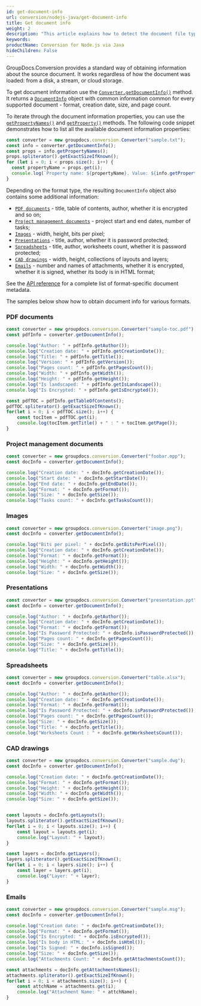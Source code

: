 ```yaml
---
id: get-document-info
url: conversion/nodejs-java/get-document-info
title: Get document info
weight: 2
description: "This article explains how to detect the document file type and calculate the number of pages when converting a file with GroupDocs.Conversion for Node.js via Java."
keywords: 
productName: Conversion for Node.js via Java
hideChildren: False
---
```

GroupDocs.Conversion provides a standard way of obtaining information about the source document. It works regardless of how the document was loaded: from a disk, a stream, or cloud storage.

To get document information use the [`Converter.getDocumentInfo()`](#) method. It returns a [`DocumentInfo`](#) object with common information common for every supported document - format, creation date, size, and page count. 

To iterate through the document information properties, you can use the [`getPropertyNames()`](#) and [`getProperty()`](#) methods. The following code snippet demonstrates how to list all the available document information properties:

```js
const converter = new groupdocs.conversion.Converter("sample.txt");
const info = converter.getDocumentInfo();
const props = info.getPropertyNames();
props.spliterator().getExactSizeIfKnown();
for (let i = 0; i < props.size(); i++) {
  const propertyName = props.get(i);
  console.log(`Property name: ${propertyName}. Value: ${info.getProperty(propertyName)}`);
}
```
Depending on the format type, the resulting `DocumentInfo` object also contains some additional information:

* [`PDF documents`](#) - title, table of contents, author, whether it is encrypted and so on;
* [`Project management documents`](#) - project start and end dates, number of tasks;
* [`Images`](#) - width, height, bits per pixel;
* [`Presentations`](#) - title, author, whether it is password protected;
* [`Spreadsheets`](#) - title, author, worksheets count, whether it is password protected;
* [`CAD drawings`](#) - width, height, collections of layouts and layers;
* [`Emails`](#) - number and names of attachments, whether it is encrypted, whether it is signed, whether its body is in HTML format;

See the [API reference](#) for a complete list of format-specific document metadata.

The samples below show how to obtain document info for various formats.

### PDF documents

```js
const converter = new groupdocs.conversion.Converter("sample-toc.pdf");
const pdfInfo = converter.getDocumentInfo();

console.log("Author: " + pdfInfo.getAuthor());
console.log("Creation date: " + pdfInfo.getCreationDate());
console.log("Title: " + pdfInfo.getTitle());
console.log("Version: " + pdfInfo.getVersion());
console.log("Pages count: " + pdfInfo.getPagesCount());
console.log("Width: " + pdfInfo.getWidth());
console.log("Height: " + pdfInfo.getHeight());
console.log("Is landscaped: " + pdfInfo.getIsLandscape());
console.log("Is Encrypted: " + pdfInfo.getIsEncrypted());

const pdfTOC = pdfInfo.getTableOfContents();
pdfTOC.spliterator().getExactSizeIfKnown();
for(let i = 0; i < pdfTOC.size(); i++) {
    const tocItem = pdfTOC.get(i);
    console.log(tocItem.getTitle() + " : " + tocItem.getPage());
}
```

### Project management documents

```js
const converter = new groupdocs.conversion.Converter("foobar.mpp");
const docInfo = converter.getDocumentInfo();

console.log("Creation date: " + docInfo.getCreationDate());
console.log("Start date: " + docInfo.getStartDate());
console.log("End date: " + docInfo.getEndDate());
console.log("Format: " + docInfo.getFormat());
console.log("Size: " + docInfo.getSize());
console.log("Tasks count: " + docInfo.getTasksCount());        
```

### Images

```js
const converter = new groupdocs.conversion.Converter("image.png");
const docInfo = converter.getDocumentInfo();

console.log("Bits per pixel: " + docInfo.getBitsPerPixel());
console.log("Creation date: " + docInfo.getCreationDate());
console.log("Format: " + docInfo.getFormat());
console.log("Height: " + docInfo.getHeight());
console.log("Width: " + docInfo.getWidth());    
console.log("Size: " + docInfo.getSize());
```

### Presentations

```js
const converter = new groupdocs.conversion.Converter("presentation.ppt");
const docInfo = converter.getDocumentInfo();

console.log("Author: " + docInfo.getAuthor());
console.log("Creation date: " + docInfo.getCreationDate());
console.log("Format: " + docInfo.getFormat());
console.log("Is Password Protected: " + docInfo.isPasswordProtected());    
console.log("Pages count: " + docInfo.getPagesCount());
console.log("Size: " + docInfo.getSize());
console.log("Title: " + docInfo.getTitle());               
```

### Spreadsheets

```js
const converter = new groupdocs.conversion.Converter("table.xlsx");
const docInfo = converter.getDocumentInfo();

console.log("Author: " + docInfo.getAuthor());
console.log("Creation date: " + docInfo.getCreationDate());
console.log("Format: " + docInfo.getFormat());
console.log("Is Password Protected: " + docInfo.isPasswordProtected());    
console.log("Pages count: " + docInfo.getPagesCount());
console.log("Size: " + docInfo.getSize());
console.log("Title: " + docInfo.getTitle());
console.log("Worksheets Count : " + docInfo.getWorksheetsCount());
```
### CAD drawings

```js
const converter = new groupdocs.conversion.Converter("sample.dwg");
const docInfo = converter.getDocumentInfo();

console.log("Creation date: " + docInfo.getCreationDate());
console.log("Format: " + docInfo.getFormat());
console.log("Height: " + docInfo.getHeight());
console.log("Width: " + docInfo.getWidth());
console.log("Size: " + docInfo.getSize());


const layouts = docInfo.getLayouts();
layouts.spliterator().getExactSizeIfKnown();
for(let i = 0; i < layouts.size(); i++) {
    const layout = layouts.get(i);
    console.log("Layout: " + layout);
}

const layers = docInfo.getLayers();
layers.spliterator().getExactSizeIfKnown();
for(let i = 0; i < layers.size(); i++) {
    const layer = layers.get(i);
    console.log("Layer: " + layer);
}
```

### Emails

```js
const converter = new groupdocs.conversion.Converter("sample.msg");
const docInfo = converter.getDocumentInfo();

console.log("Creation date: " + docInfo.getCreationDate());
console.log("Format: " + docInfo.getFormat());
console.log("Is Encrypted: " + docInfo.isEncrypted());
console.log("Is body in HTML: " + docInfo.isHtml());
console.log("Is Signed: " + docInfo.isSigned());
console.log("Size: " + docInfo.getSize());
console.log("Attachments Count: " + docInfo.getAttachmentsCount());

const attachments = docInfo.getAttachmentsNames();
attachments.spliterator().getExactSizeIfKnown();
for(let i = 0; i < attachments.size(); i++) {
    const attchName = attachments.get(i);
    console.log("Attachment Name: " + attchName);
}
```

